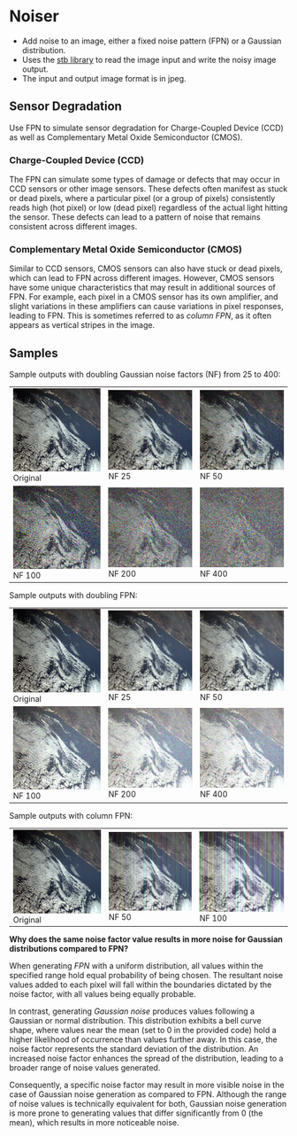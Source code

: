 # Noiser
- Add noise to an image, either a fixed noise pattern (FPN) or a Gaussian distribution.
- Uses the [stb library](https://github.com/georgeslabreche/stb) to read the image input and write the noisy image output.
- The input and output image format is in jpeg.

## Sensor Degradation
Use FPN to simulate sensor degradation for Charge-Coupled Device (CCD) as well as Complementary Metal Oxide Semiconductor (CMOS).

### Charge-Coupled Device (CCD)
The FPN can simulate some types of damage or defects that may occur in CCD sensors or other image sensors. These defects often manifest as stuck or dead pixels, where a particular pixel (or a group of pixels) consistently reads high (hot pixel) or low (dead pixel) regardless of the actual light hitting the sensor. These defects can lead to a pattern of noise that remains consistent across different images.

### Complementary Metal Oxide Semiconductor (CMOS)
Similar to CCD sensors, CMOS sensors can also have stuck or dead pixels, which can lead to FPN across different images. However, CMOS sensors have some unique characteristics that may result in additional sources of FPN. For example, each pixel in a CMOS sensor has its own amplifier, and slight variations in these amplifiers can cause variations in pixel responses, leading to FPN. This is sometimes referred to as _column FPN_, as it often appears as vertical stripes in the image.
## Samples
Sample outputs with doubling Gaussian noise factors (NF) from 25 to 400:

<table>
  <tr>
    <td><img src="sample.jpeg" width="200"/><br>Original</td>
    <td><img src="samples/sample.noisy.gaussian.025.jpeg" width="200"/><br>NF 25</td>
    <td><img src="samples/sample.noisy.gaussian.050.jpeg" width="200"/><br>NF 50</td>
  </tr>
  <tr>
    <td><img src="samples/sample.noisy.gaussian.100.jpeg" width="200"/><br>NF 100</td>
    <td><img src="samples/sample.noisy.gaussian.200.jpeg" width="200"/><br>NF 200</td>
    <td><img src="samples/sample.noisy.gaussian.400.jpeg" width="200"/><br>NF 400</td>
  </tr>
</table>

Sample outputs with doubling FPN:

<table>
  <tr>
    <td><img src="sample.jpeg" width="200"/><br>Original</td>
    <td><img src="samples/sample.noisy.fpn.025.jpeg" width="200"/><br>NF 25</td>
    <td><img src="samples/sample.noisy.fpn.050.jpeg" width="200"/><br>NF 50</td>
  </tr>
  <tr>
    <td><img src="samples/sample.noisy.fpn.100.jpeg" width="200"/><br>NF 100</td>
    <td><img src="samples/sample.noisy.fpn.200.jpeg" width="200"/><br>NF 200</td>
    <td><img src="samples/sample.noisy.fpn.400.jpeg" width="200"/><br>NF 400</td>
  </tr>
</table>

Sample outputs with column FPN:
<table>
  <tr>
    <td><img src="sample.jpeg" width="200"/><br>Original</td>
    <td><img src="samples/sample.noisy.cfpn.050.jpeg" width="200"/><br>NF 50</td>
    <td><img src="samples/sample.noisy.cfpn.100.jpeg" width="200"/><br>NF 100</td>
  </tr>
</table>

**Why does the same noise factor value results in more noise for Gaussian distributions compared to FPN?**

When generating _FPN_ with a uniform distribution, all values within the specified range hold equal probability of being chosen. The resultant noise values added to each pixel will fall within the boundaries dictated by the noise factor, with all values being equally probable.

In contrast, generating _Gaussian noise_ produces values following a Gaussian or normal distribution. This distribution exhibits a bell curve shape, where values near the mean (set to 0 in the provided code) hold a higher likelihood of occurrence than values further away. In this case, the noise factor represents the standard deviation of the distribution. An increased noise factor enhances the spread of the distribution, leading to a broader range of noise values generated.

Consequently, a specific noise factor may result in more visible noise in the case of Gaussian noise generation as compared to FPN. Although the range of noise values is technically equivalent for both, Gaussian noise generation is more prone to generating values that differ significantly from 0 (the mean), which results in more noticeable noise.

